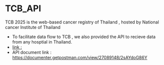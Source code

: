 # TCB_API

TCB 2025 is the web-based cancer registry of Thailand , hosted by National cancer Institute of Thailand
- To facilitate data flow to TCB , we also provided the API to recieve data from any hosptial in Thailand.
- [link : ](/master_data/a) 
- API document link :
  https://documenter.getpostman.com/view/27089148/2sAYdoG86Y
